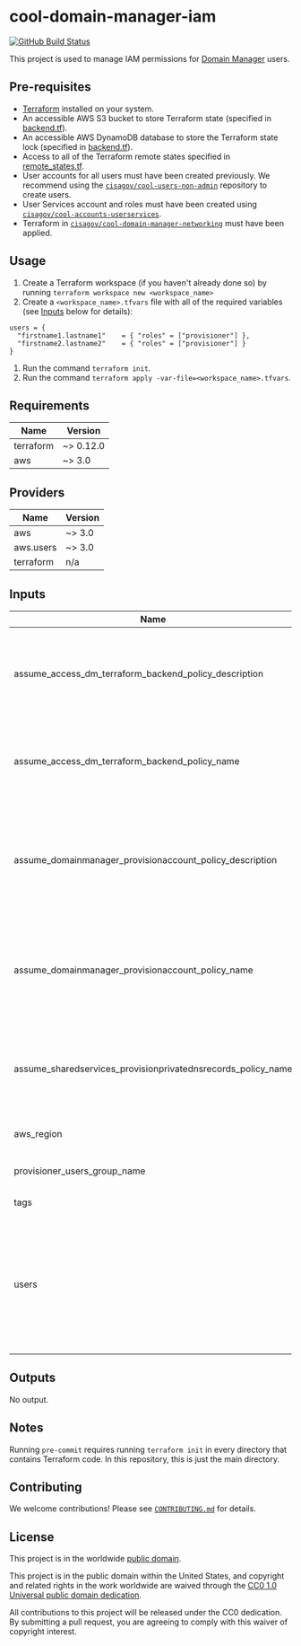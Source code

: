 # cool-domain-manager-iam #

[![GitHub Build Status](https://github.com/cisagov/cool-domain-manager-iam/workflows/build/badge.svg)](https://github.com/cisagov/cool-domain-manager-iam/actions)

This project is used to manage IAM permissions for
[Domain Manager](https://github.com/cisagov/domain-manager-cicd) users.

## Pre-requisites ##

- [Terraform](https://www.terraform.io/) installed on your system.
- An accessible AWS S3 bucket to store Terraform state
  (specified in [backend.tf](backend.tf)).
- An accessible AWS DynamoDB database to store the Terraform state lock
  (specified in [backend.tf](backend.tf)).
- Access to all of the Terraform remote states specified in
  [remote_states.tf](remote_states.tf).
- User accounts for all users must have been created previously.  We
  recommend using the
  [`cisagov/cool-users-non-admin`](https://github.com/cisagov/cool-users-non-admin)
  repository to create users.
- User Services account and roles must have been created using
  [`cisagov/cool-accounts-userservices`](https://github.com/cisagov/cool-accounts-userservices).
- Terraform in
  [`cisagov/cool-domain-manager-networking`](https://github.com/cisagov/cool-domain-manager-networking)
  must have been applied.

## Usage ##

1. Create a Terraform workspace (if you haven't already done so) by running
   `terraform workspace new <workspace_name>`
1. Create a `<workspace_name>.tfvars` file with all of the required
  variables (see [Inputs](#Inputs) below for details):

  ```hcl
  users = {
    "firstname1.lastname1"    = { "roles" = ["provisioner"] },
    "firstname2.lastname2"    = { "roles" = ["provisioner"] }
  }
  ```

1. Run the command `terraform init`.
1. Run the command `terraform apply
  -var-file=<workspace_name>.tfvars`.

## Requirements ##

| Name | Version |
|------|---------|
| terraform | ~> 0.12.0 |
| aws | ~> 3.0 |

## Providers ##

| Name | Version |
|------|---------|
| aws | ~> 3.0 |
| aws.users | ~> 3.0 |
| terraform | n/a |

## Inputs ##

| Name | Description | Type | Default | Required |
|------|-------------|------|---------|:--------:|
| assume_access_dm_terraform_backend_policy_description | The description to associate with the IAM policy that allows assumption of the role that allows access to Domain Manager-related Terraform backend resources. | `string` | `The IAM policy that allows assumption of the role that allows access to Domain Manager-related Terraform backend resources.` | no |
| assume_access_dm_terraform_backend_policy_name | The name to assign the IAM policy that allows assumption of the role that allows access to Domain Manager-related Terraform backend resources. | `string` | `AssumeAccessDomainManagerTerraformBackend` | no |
| assume_domainmanager_provisionaccount_policy_description | The description to associate with the IAM policy that allows assumption of the role that allows sufficient permissions to provision all AWS resources for Domain Manager in the Domain Manager accounts. | `string` | `The IAM policy that allows assumption of the role that allows sufficient permissions to provision all AWS resources for Domain Manager in the Domain Manager accounts.` | no |
| assume_domainmanager_provisionaccount_policy_name | The name to assign the IAM policy that allows assumption of the role that allows sufficient permissions to provision all AWS resources for Domain Manager in the Domain Manager accounts. | `string` | `DomainManager-AssumeProvisionAccount` | no |
| assume_sharedservices_provisionprivatednsrecords_policy_name | The name to assign the IAM policy that allows assumption of the role that allows access to provision DNS records in private zones in the Shared Services account. | `string` | `SharedServices-AssumeProvisionPrivateDNSRecords` | no |
| aws_region | The AWS region to deploy into (e.g. us-east-1) | `string` | `us-east-1` | no |
| provisioner_users_group_name | The name of the group to be created for provisioner users. | `string` | `domain_manager_provisioners` | no |
| tags | Tags to apply to all AWS resources created | `map(string)` | `{}` | no |
| users | A map containing the usernames of each Domain Manager user and a list of roles assigned to that user.  The only currently-defined role is "provisioner".  Example: { "firstname1.lastname1" = { "roles" = [ "provisioner" ] } } | `map(map(list(string)))` | n/a | yes |

## Outputs ##

No output.

## Notes ##

Running `pre-commit` requires running `terraform init` in every directory that
contains Terraform code. In this repository, this is just the main directory.

## Contributing ##

We welcome contributions!  Please see [`CONTRIBUTING.md`](CONTRIBUTING.md) for
details.

## License ##

This project is in the worldwide [public domain](LICENSE).

This project is in the public domain within the United States, and
copyright and related rights in the work worldwide are waived through
the [CC0 1.0 Universal public domain
dedication](https://creativecommons.org/publicdomain/zero/1.0/).

All contributions to this project will be released under the CC0
dedication. By submitting a pull request, you are agreeing to comply
with this waiver of copyright interest.

